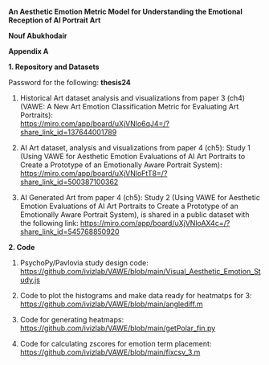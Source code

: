 <b>An Aesthetic Emotion Metric Model for Understanding the Emotional Reception of AI Portrait Art</b>

<b>Nouf Abukhodair</b>

<b>Appendix A</b>

<b>1. Repository and Datasets</b>

Password for the following: <b>thesis24</b>
1.  Historical Art dataset analysis and visualizations from paper 3 (ch4) (VAWE:  A New Art Emotion Classification Metric for Evaluating Art Portraits):         	
https://miro.com/app/board/uXjVNlo6qJ4=/?share_link_id=137644001789
 
2.  AI Art dataset, analysis and visualizations from paper 4 (ch5): Study 1 (Using VAWE for Aesthetic Emotion Evaluations of AI Art Portraits to Create a Prototype of an Emotionally Aware Portrait System):
        	https://miro.com/app/board/uXjVNloFtT8=/?share_link_id=500387100362

3.  AI Generated Art from paper 4 (ch5): Study 2 (Using VAWE for Aesthetic Emotion Evaluations of AI Art Portraits to Create a Prototype of an Emotionally Aware Portrait System), is shared in a public dataset with the following link:
       	https://miro.com/app/board/uXjVNloAX4c=/?share_link_id=545768850920


<b>2. Code</b>

1. PsychoPy/Pavlovia study design code: https://github.com/ivizlab/VAWE/blob/main/Visual_Aesthetic_Emotion_Study.js

2. Code to plot the histograms and make data ready for heatmatps for 3: https://github.com/ivizlab/VAWE/blob/main/anglediff.m 

3. Code for generating heatmaps: https://github.com/ivizlab/VAWE/blob/main/getPolar_fin.py

4. Code for calculating zscores for emotion term placement: https://github.com/ivizlab/VAWE/blob/main/fixcsv_3.m


   

